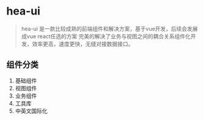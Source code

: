 # hea-ui

> hea-ui 是一款比较成熟的前端组件和解决方案，基于vue开发，后续会发展成vue react任选的方案 完美的解决了业务与视图之间的耦合关系组件化开发，效率更高，速度更快，无缝对接数据接口。

## 组件分类

1. 基础组件
2. 视图组件
3. 业务组件
4. 工具库
5. 中英文国际化

